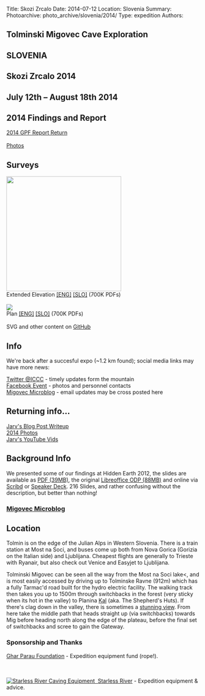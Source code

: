 Title: Skozi Zrcalo
Date: 2014-07-12
Location: Slovenia
Summary:
Photoarchive: photo_archive/slovenia/2014/
Type: expedition
Authors:

<h2>Tolminski Migovec Cave Exploration</h2>  
<h2>SLOVENIA</h2>

<h2>Skozi Zrcalo 2014</h2>
<h2>July 12th – August 18th 2014</h2>

<h2>2014 Findings and Report</h2>

<a href="/caving/FILES/expeditions/slovenia/slov2014/2014GPFReport.pdf">2014 GPF Report Return</a><a><br><br>
</a><a href="/caving/photo_archive/slovenia/2014/">Photos</a>

<h2>Surveys</h2>
<a href="/caving/FILES/expeditions/slovenia/slov2014/2014-SistemMigovec-ExtendedElevation-ENG.pdf"><img src="/caving/FILES/expeditions/slovenia/slov2014/2014-SistemMigovec-ExtendedElevation-ENG.png" width="300"></a><br>
Extended Elevation <a href="/caving/FILES/expeditions/slovenia/slov2014/2014-SistemMigovec-ExtendedElevation-ENG.pdf">[ENG]</a> <a href="/caving/FILES/expeditions/slovenia/slov2014/2014-SistemMigovec-ExtendedElevation-SLO.pdf">[SLO]</a> (700K PDFs)<br>
<br>
<a href="/caving/FILES/expeditions/slovenia/slov2014/2014-SistemMigovec-Plan-ENG.pdf"><img src="/caving/FILES/expeditions/slovenia/slov2014/2014-SistemMigovec-Plan-ENG.png"></a><br>
Plan <a href="/caving/FILES/expeditions/slovenia/slov2014/2014-SistemMigovec-Plan-ENG.pdf">[ENG]</a> <a href="/caving/FILES/expeditions/slovenia/slov2014/2014-SistemMigovec-Plan-SLO.pdf">[SLO]</a> (700K PDFs)<br>
<br>
SVG and other content on <a href="https://github.com/jarvist/migovecsurveydata/tree/master/drawn/2014">GitHub</a><br>

<h2>Info</h2>

We're back after a succesful expo (~1.2 km found); social media links may have more news:

<a href="https://twitter.com/iccc">Twitter @ICCC</a> - timely updates form the mountain<br>
<a href="https://www.facebook.com/events/606093562822926/">Facebook Event</a> - photos and personnel contacts<br>
<a href="http://migovec.wordpress.com/">Migovec Microblog</a> - email updates may be cross posted here

<!-- OK, the real content -->
<h2>Returning info...</h2>

<a href="https://jarvbites.wordpress.com/2014/08/05/skozizrcalo/">Jarv's Blog Post Writeup</a><br>
<a href="/caving/photo_archive/slovenia/2014/dirindex.html">2014 Photos</a><br>
<a href="https://www.youtube.com/playlist?list=PLXLkC01650Kcg0lOZheIk36o2MbE5XToo">Jarv's YouTube Vids</a>

<h2>Background Info</h2>

We presented some of our findings at Hidden Earth 2012, the slides are available as <a href="/caving/FILES/expeditions/slovenia/slov2012/2012-BCRA_ICCC_Hidden_Earth_FINAL.pdf">PDF (39MB)</a>, the original <a href="/caving/FILES/expeditions/slovenia/slov2012/2012-BCRA_ICCC_Hidden_Earth_FINAL.odp">Libreoffice ODP (88MB)</a> and online via <a href="http://www.scribd.com/doc/106792352/2012-BCRA-ICCC-Hidden-Earth-Final">Scribd</a> or <a href="https://speakerdeck.com/jarvist/2012-hidden-earth-imperial-college-caving-club">Speaker Deck</a>. 216 Slides, and rather confusing without the description, but better than nothing!

<h3><a href="http://migovec.wordpress.com/">Migovec Microblog</a></h3>

<h2>Location</h2>
<p>Tolmin is on the edge of the Julian Alps in Western Slovenia. There is a train station at Most na Soci, and buses come up both from Nova Gorica (Gorizia on the Italian side) and Ljublijana. Cheapest flights are generally to Trieste with Ryanair, but also check out Venice and Easyjet to Ljublijana.</p>

<p>Tolminski Migovec can be seen all the way from the Most na Soci lake<, and is most easily accessed by driving up to Tolminske Ravne (912m) which has a fully Tarmac'd road built for the hydro electric facility. The walking track then takes you up to 1500m through switchbacks in the forest (very sticky when its hot in the valley) to Planina <a href="/caving/photo_archive/slovenia/2005-enigma/Kal_Tolminski_Migovec_1024x768_background.html">Kal</a> (aka. The Shepherd's Huts). If there's clag down in the valley, there is sometimes a <a href="/caving/photo_archive/slovenia/2006-Yossarian/012-Jana Kal/Jana Carga JSPDT -IMG_7385.html">stunning view</a>. From here take the middle path that heads straight up (via switchbacks) towards Mig before heading north along the edge of the plateau, before the final set of switchbacks and scree to gain the Gateway.</p>

<h3>Sponsorship and Thanks</h3>
<!--<a href="http://beastproducts.co.uk"><img src="beast.jpg" alt="Beast Logo">&nbsp;&nbsp;Beast Products</a> - Sponsorship in Kind (technical fleeces for underground camp)-->

<a href="http://gharparau.org.uk/">Ghar Parau Foundation</a> - Expedition equipment fund (rope!).

<br><br><a href="http://starlessriver.com/"><img src="/caving/FILES/expeditions/slovenia/slov2014/starlessriver.gif" alt="Starless River Caving Equipment">&nbsp;&nbsp;Starless River</a> - Expedition equipment &amp; advice.
<!-- Stops twitter slow down hanging whole page with their dodgy javascript -->

<script type="text/javascript" src="http://twitter.com/javascripts/blogger.js">
</script>
<script type="text/javascript" src="http://twitter.com/statuses/user_timeline/iccc.json?callback=twitterCallback2&amp;count=5">
</script>
